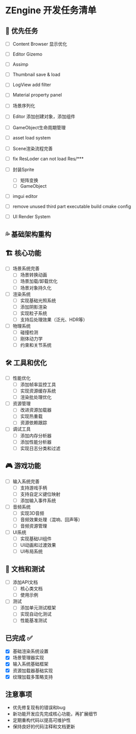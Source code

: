 # ZEngine 开发任务清单

## 🚀 优先任务
- [ ] Content Browser 显示优化
- [ ] Editor Gizemo
- [ ] Assimp
- [ ] Thumbnail save & load
- [ ] LogView add filter
- [ ] Material property panel
- [ ] 场景序列化
- [ ] Editor 添加创建对象，添加组件
- [ ] GameObject生命周期管理
- [ ] asset load system
- [ ] Scene渲染流程完善
-  [ ] fix ResLoder can not load Res/***
- [ ] 封装Sprite
  - [ ] 矩阵变换
  - [ ] GameObject
- [ ] imgui editor
- [ ] remove unused third part executable build cmake config

- [ ] UI Render System


## 💦 基础架构重构

## 🏗️ 核心功能

- [ ] 场景系统完善
  - [ ] 场景转换动画
  - [ ] 场景加载/卸载优化
  - [ ] 场景对象持久化

- [ ] 渲染系统
  - [ ] 实现基础光照系统
  - [ ] 添加阴影渲染
  - [ ] 实现粒子系统
  - [ ] 支持后处理效果（泛光、HDR等）

- [ ] 物理系统
  - [ ] 碰撞检测
  - [ ] 刚体动力学
  - [ ] 约束和关节系统

## 🛠️ 工具和优化

- [ ] 性能优化
  - [ ] 添加帧率监控工具
  - [ ] 实现资源缓存系统
  - [ ] 渲染批处理优化

- [ ] 资源管理
  - [ ] 改进资源加载器
  - [ ] 实现热重载
  - [ ] 资源依赖跟踪

- [ ] 调试工具
  - [ ] 添加内存分析器
  - [ ] 添加性能分析器
  - [ ] 实现日志分类和过滤

## 🎮 游戏功能

- [ ] 输入系统完善
  - [ ] 支持游戏手柄
  - [ ] 支持自定义键位映射
  - [ ] 添加输入事件系统

- [ ] 音频系统
  - [ ] 实现3D音频
  - [ ] 音频效果处理（混响、回声等）
  - [ ] 音频资源管理

- [ ] UI系统
  - [ ] 实现基础UI组件
  - [ ] UI动画和过渡效果
  - [ ] UI布局系统

## 📝 文档和测试

- [ ] 添加API文档
  - [ ] 核心类文档
  - [ ] 使用示例

- [ ] 测试
  - [ ] 添加单元测试框架
  - [ ] 实现自动化测试
  - [ ] 性能基准测试

## 已完成 ✅

- [x] 基础渲染系统设置
- [x] 场景管理器实现
- [x] 输入系统基础框架
- [x] 资源加载器基础实现
- [x] 纹理加载多策略支持

## 注意事项

- 优先修复现有的错误和bug
- 新功能开发应先完成核心功能，再扩展细节
- 定期重构代码以提高可维护性
- 保持良好的代码注释和文档更新
